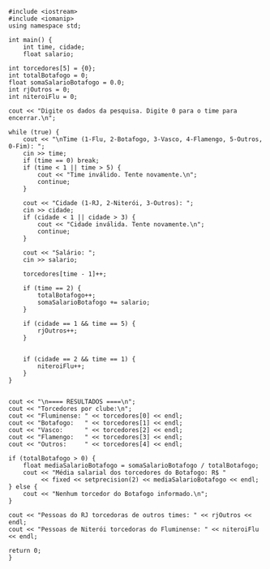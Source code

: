     #include <iostream>
    #include <iomanip>
    using namespace std;
    
    int main() {
        int time, cidade;
        float salario;

    int torcedores[5] = {0};  
    int totalBotafogo = 0;
    float somaSalarioBotafogo = 0.0;
    int rjOutros = 0;
    int niteroiFlu = 0;

    cout << "Digite os dados da pesquisa. Digite 0 para o time para encerrar.\n";

    while (true) {
        cout << "\nTime (1-Flu, 2-Botafogo, 3-Vasco, 4-Flamengo, 5-Outros, 0-Fim): ";
        cin >> time;
        if (time == 0) break;
        if (time < 1 || time > 5) {
            cout << "Time inválido. Tente novamente.\n";
            continue;
        }

        cout << "Cidade (1-RJ, 2-Niterói, 3-Outros): ";
        cin >> cidade;
        if (cidade < 1 || cidade > 3) {
            cout << "Cidade inválida. Tente novamente.\n";
            continue;
        }

        cout << "Salário: ";
        cin >> salario;

        torcedores[time - 1]++;

        if (time == 2) {
            totalBotafogo++;
            somaSalarioBotafogo += salario;
        }

        if (cidade == 1 && time == 5) {
            rjOutros++;
        }

        
        if (cidade == 2 && time == 1) {
            niteroiFlu++;
        }
    }

    
    cout << "\n==== RESULTADOS ====\n";
    cout << "Torcedores por clube:\n";
    cout << "Fluminense: " << torcedores[0] << endl;
    cout << "Botafogo:   " << torcedores[1] << endl;
    cout << "Vasco:      " << torcedores[2] << endl;
    cout << "Flamengo:   " << torcedores[3] << endl;
    cout << "Outros:     " << torcedores[4] << endl;

    if (totalBotafogo > 0) {
        float mediaSalarioBotafogo = somaSalarioBotafogo / totalBotafogo;
        cout << "Média salarial dos torcedores do Botafogo: R$ "
             << fixed << setprecision(2) << mediaSalarioBotafogo << endl;
    } else {
        cout << "Nenhum torcedor do Botafogo informado.\n";
    }

    cout << "Pessoas do RJ torcedoras de outros times: " << rjOutros << endl;
    cout << "Pessoas de Niterói torcedoras do Fluminense: " << niteroiFlu << endl;

    return 0;
    }
  
